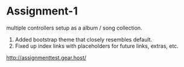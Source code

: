 # Assignment-1
multiple controllers setup as a album / song collection.
1. Added bootstrap theme that closely resembles default.
2. Fixed up index links with placeholders for future links, extras, etc.

http://assignmenttest.gear.host/
